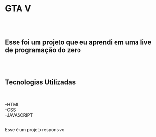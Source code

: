 <h1>GTA V</h1>
<br>
<br>
<h2>Esse foi um projeto que eu aprendi em uma live de programação do zero</h2>
<br>
<br>
<h2>Tecnologias Utilizadas</h2>
<br>
            <br>-HTML
            <br>-CSS
            <br>-JAVASCRIPT
<br>
<br>
<p>Esse é um projeto responsivo</p>
<br>
<br>
